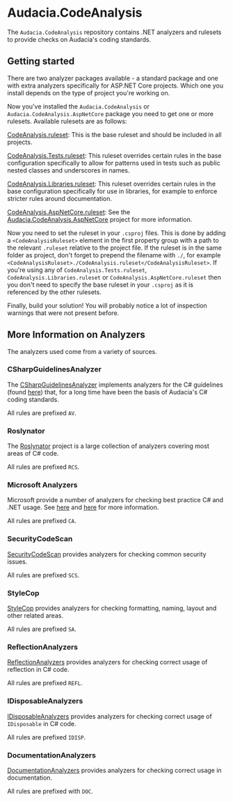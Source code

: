 # Audacia.CodeAnalysis

The `Audacia.CodeAnalysis` repository contains .NET analyzers and rulesets to provide checks on Audacia's coding standards.

## Getting started

There are two analyzer packages available - a standard package and one with extra analyzers specifically for ASP.NET Core projects. Which one you install depends on the type of project you're working on.

Now you've installed the `Audacia.CodeAnalysis` or `Audacia.CodeAnalysis.AspNetCore` package you need to get one or more rulesets. Available rulesets are as follows:

[CodeAnalysis.ruleset](https://audacia.visualstudio.com/Audacia/_git/Audacia.CodeAnalysis?path=%2FAudacia.CodeAnalysis%2FCodeAnalysis.ruleset):
This is the base ruleset and should be included in all projects.

[CodeAnalysis.Tests.ruleset](https://audacia.visualstudio.com/Audacia/_git/Audacia.CodeAnalysis?path=%2FAudacia.CodeAnalysis%2FCodeAnalysis.Tests.ruleset):
This ruleset overrides certain rules in the base configuration specifically to allow for patterns used in tests such as public nested classes and underscores in names.

[CodeAnalysis.Libraries.ruleset](https://audacia.visualstudio.com/Audacia/_git/Audacia.CodeAnalysis?path=%2FAudacia.CodeAnalysis%2FCodeAnalysis.Libraries.ruleset):
This ruleset overrides certain rules in the base configuration specifically for use in libraries, for example to enforce stricter rules around documentation.

[CodeAnalysis.AspNetCore.ruleset](https://audacia.visualstudio.com/Audacia/_git/Audacia.CodeAnalysis?path=%2FAudacia.CodeAnalysis%2FCodeAnalysis.AspNetCore.ruleset): See the [Audacia.CodeAnalysis.AspNetCore](https://dev.azure.com/audacia/Audacia/_git/Audacia.CodeAnalysis?path=%2FAudacia.CodeAnalysis.AspNetCore%2FREADME.md&_a=preview) project for more information.

Now you need to set the ruleset in your `.csproj` files. This is done by adding a `<CodeAnalysisRuleset>` element in the first property group with a path to the relevant `.ruleset` relative to the project file. If the ruleset is in the same folder as project, don't forget to prepend the filename with `./`, for example `<CodeAnalysisRuleset>./CodeAnalysis.ruleset</CodeAnalysisRuleset>`. If you're using any of `CodeAnalysis.Tests.ruleset`, `CodeAnalysis.Libraries.ruleset` or `CodeAnalysis.AspNetCore.ruleset` then you don't need to specify the base ruleset in your `.csproj` as it is referenced by the other rulesets.

Finally, build your solution! You will probably notice a lot of inspection warnings that were not present before.

## More Information on Analyzers

The analyzers used come from a variety of sources.

### CSharpGuidelinesAnalyzer

The [CSharpGuidelinesAnalyzer](https://github.com/bkoelman/CSharpGuidelinesAnalyzer) implements analyzers for the C# guidelines (found [here](https://csharpcodingguidelines.com/)) that, for a long time have been the basis of Audacia's C# coding standards.

All rules are prefixed `AV`.

### Roslynator

The [Roslynator](https://github.com/JosefPihrt/Roslynator) project is a large collection of analyzers covering most areas of C# code.

All rules are prefixed `RCS`.

### Microsoft Analyzers

Microsoft provide a number of analyzers for checking best practice C# and .NET usage. See [here](https://docs.microsoft.com/en-us/visualstudio/code-quality/code-analysis-for-managed-code-warnings) and [here](https://github.com/dotnet/roslyn-analyzers) for more information.

All rules are prefixed `CA`.

### SecurityCodeScan

[SecurityCodeScan](https://security-code-scan.github.io/) provides analyzers for checking common security issues.

All rules are prefixed `SCS`.

### StyleCop

[StyleCop](https://github.com/DotNetAnalyzers/StyleCopAnalyzers) provides analyzers for checking formatting, naming, layout and other related areas.

All rules are prefixed `SA`.

### ReflectionAnalyzers

[ReflectionAnalyzers](https://github.com/DotNetAnalyzers/ReflectionAnalyzers) provides analyzers for checking correct usage of reflection in C# code.

All rules are prefixed `REFL`.

### IDisposableAnalyzers

[IDisposableAnalyzers](https://github.com/DotNetAnalyzers/IDisposableAnalyzers) provides analyzers for checking correct usage of `IDisposable` in C# code.

All rules are prefixed `IDISP`.

### DocumentationAnalyzers

[DocumentationAnalyzers](https://github.com/DotNetAnalyzers/DocumentationAnalyzers) provides analyzers for checking correct usage in documentation.

All rules are prefixed with `DOC`.